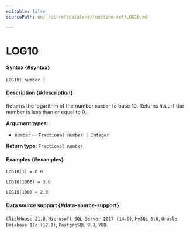 ```yaml
---
editable: false
sourcePath: en/_api-ref/datalens/function-ref/LOG10.md

---
```


# LOG10



#### Syntax {#syntax}


```
LOG10( number )
```

#### Description {#description}
Returns the logarithm of the number `number` to base 10. Returns `NULL` if the number is less than or equal to 0.

**Argument types:**
- `number` — `Fractional number | Integer`


**Return type**: `Fractional number`

#### Examples {#examples}

```
LOG10(1) = 0.0
```

```
LOG10(1000) = 3.0
```

```
LOG10(100) = 2.0
```


#### Data source support {#data-source-support}

`ClickHouse 21.8`, `Microsoft SQL Server 2017 (14.0)`, `MySQL 5.6`, `Oracle Database 12c (12.1)`, `PostgreSQL 9.3`, `YDB`.
